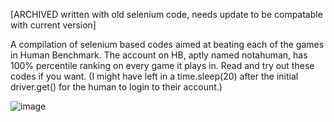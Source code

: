[ARCHIVED written with old selenium code, needs update to be compatable with current version] 

A compilation of selenium based codes aimed at beating each of the games in Human Benchmark. The account on HB, aptly named notahuman, has 100% percentile ranking on every game it plays in. Read and try out these codes if you want. (I might have left in a time.sleep(20) after the initial driver.get() for the human to login to their account.)

![image](https://github.com/flatypus/humanbenchmark/assets/68029599/bf554e1c-4e75-47d3-8760-1b34fbd8a496)
